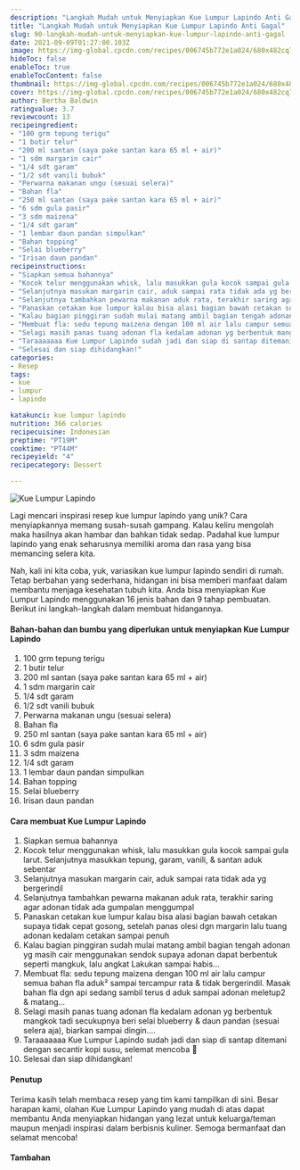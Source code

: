 ```yaml
---
description: "Langkah Mudah untuk Menyiapkan Kue Lumpur Lapindo Anti Gagal"
title: "Langkah Mudah untuk Menyiapkan Kue Lumpur Lapindo Anti Gagal"
slug: 90-langkah-mudah-untuk-menyiapkan-kue-lumpur-lapindo-anti-gagal
date: 2021-09-09T01:27:00.103Z
image: https://img-global.cpcdn.com/recipes/006745b772e1a024/680x482cq70/kue-lumpur-lapindo-foto-resep-utama.jpg
hideToc: false
enableToc: true
enableTocContent: false
thumbnail: https://img-global.cpcdn.com/recipes/006745b772e1a024/680x482cq70/kue-lumpur-lapindo-foto-resep-utama.jpg
cover: https://img-global.cpcdn.com/recipes/006745b772e1a024/680x482cq70/kue-lumpur-lapindo-foto-resep-utama.jpg
author: Bertha Baldwin
ratingvalue: 3.7
reviewcount: 13
recipeingredient:
- "100 grm tepung terigu"
- "1 butir telur"
- "200 ml santan (saya pake santan kara 65 ml + air)"
- "1 sdm margarin cair"
- "1/4 sdt garam"
- "1/2 sdt vanili bubuk"
- "Perwarna makanan ungu (sesuai selera)"
- "Bahan fla"
- "250 ml santan (saya pake santan kara 65 ml + air)"
- "6 sdm gula pasir"
- "3 sdm maizena"
- "1/4 sdt garam"
- "1 lembar daun pandan simpulkan"
- "Bahan topping"
- "Selai blueberry"
- "Irisan daun pandan"
recipeinstructions:
- "Siapkan semua bahannya"
- "Kocok telur menggunakan whisk, lalu masukkan gula kocok sampai gula larut. Selanjutnya masukkan tepung, garam, vanili, & santan aduk sebentar"
- "Selanjutnya masukan margarin cair, aduk sampai rata tidak ada yg bergerindil"
- "Selanjutnya tambahkan pewarna makanan aduk rata, terakhir saring agar adonan tidak ada gumpalan menggumpal"
- "Panaskan cetakan kue lumpur kalau bisa alasi bagian bawah cetakan supaya tidak cepat gosong, setelah panas olesi dgn margarin lalu tuang adonan kedalam cetakan sampai penuh"
- "Kalau bagian pinggiran sudah mulai matang ambil bagian tengah adonan yg masih cair menggunakan sendok supaya adonan dapat berbentuk seperti mangkuk, lalu angkat Lakukan sampai habis..."
- "Membuat fla: sedu tepung maizena dengan 100 ml air lalu campur semua bahan fla aduk² sampai tercampur rata & tidak bergerindil. Masak bahan fla dgn api sedang sambil terus d aduk sampai adonan meletup2 & matang..."
- "Selagi masih panas tuang adonan fla kedalam adonan yg berbentuk mangkok tadi secukupnya beri selai blueberry & daun pandan (sesuai selera aja), biarkan sampai dingin...."
- "Taraaaaaaa Kue Lumpur Lapindo sudah jadi dan siap di santap ditemani dengan secantir kopi susu, selemat mencoba 🤗"
- "Selesai dan siap dihidangkan!"
categories:
- Resep
tags:
- kue
- lumpur
- lapindo

katakunci: kue lumpur lapindo 
nutrition: 366 calories
recipecuisine: Indonesian
preptime: "PT19M"
cooktime: "PT44M"
recipeyield: "4"
recipecategory: Dessert

---
```



![Kue Lumpur Lapindo](https://img-global.cpcdn.com/recipes/006745b772e1a024/680x482cq70/kue-lumpur-lapindo-foto-resep-utama.jpg)

Lagi mencari inspirasi resep kue lumpur lapindo yang unik? Cara menyiapkannya memang susah-susah gampang. Kalau keliru mengolah maka hasilnya akan hambar dan bahkan tidak sedap. Padahal kue lumpur lapindo yang enak seharusnya memiliki aroma dan rasa yang bisa memancing selera kita.




Nah, kali ini kita coba, yuk, variasikan kue lumpur lapindo sendiri di rumah. Tetap berbahan yang sederhana, hidangan ini bisa memberi manfaat dalam membantu menjaga kesehatan tubuh kita. Anda bisa menyiapkan Kue Lumpur Lapindo menggunakan 16 jenis bahan dan 9 tahap pembuatan. Berikut ini langkah-langkah dalam membuat hidangannya.

<!--inarticleads1-->

#### Bahan-bahan dan bumbu yang diperlukan untuk menyiapkan Kue Lumpur Lapindo

1. 100 grm tepung terigu
1. 1 butir telur
1. 200 ml santan (saya pake santan kara 65 ml + air)
1. 1 sdm margarin cair
1. 1/4 sdt garam
1. 1/2 sdt vanili bubuk
1. Perwarna makanan ungu (sesuai selera)
1. Bahan fla
1. 250 ml santan (saya pake santan kara 65 ml + air)
1. 6 sdm gula pasir
1. 3 sdm maizena
1. 1/4 sdt garam
1. 1 lembar daun pandan simpulkan
1. Bahan topping
1. Selai blueberry
1. Irisan daun pandan

<!--inarticleads2-->

#### Cara membuat Kue Lumpur Lapindo

1. Siapkan semua bahannya
1. Kocok telur menggunakan whisk, lalu masukkan gula kocok sampai gula larut. Selanjutnya masukkan tepung, garam, vanili, & santan aduk sebentar
1. Selanjutnya masukan margarin cair, aduk sampai rata tidak ada yg bergerindil
1. Selanjutnya tambahkan pewarna makanan aduk rata, terakhir saring agar adonan tidak ada gumpalan menggumpal
1. Panaskan cetakan kue lumpur kalau bisa alasi bagian bawah cetakan supaya tidak cepat gosong, setelah panas olesi dgn margarin lalu tuang adonan kedalam cetakan sampai penuh
1. Kalau bagian pinggiran sudah mulai matang ambil bagian tengah adonan yg masih cair menggunakan sendok supaya adonan dapat berbentuk seperti mangkuk, lalu angkat Lakukan sampai habis...
1. Membuat fla: sedu tepung maizena dengan 100 ml air lalu campur semua bahan fla aduk² sampai tercampur rata & tidak bergerindil. Masak bahan fla dgn api sedang sambil terus d aduk sampai adonan meletup2 & matang...
1. Selagi masih panas tuang adonan fla kedalam adonan yg berbentuk mangkok tadi secukupnya beri selai blueberry & daun pandan (sesuai selera aja), biarkan sampai dingin....
1. Taraaaaaaa Kue Lumpur Lapindo sudah jadi dan siap di santap ditemani dengan secantir kopi susu, selemat mencoba 🤗
1. Selesai dan siap dihidangkan!

#### Penutup

Terima kasih telah membaca resep yang tim kami tampilkan di sini. Besar harapan kami, olahan Kue Lumpur Lapindo yang mudah di atas dapat membantu Anda menyiapkan hidangan yang lezat untuk keluarga/teman maupun menjadi inspirasi dalam berbisnis kuliner. Semoga bermanfaat dan selamat mencoba!

#### Tambahan



